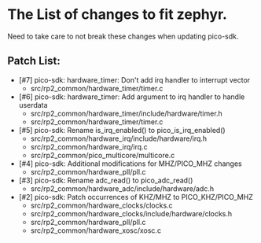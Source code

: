 # The List of changes to fit zephyr.

Need to take care to not break these changes when updating pico-sdk.

## Patch List:
  - [#7]   pico-sdk: hardware_timer: Don't add irq handler to interrupt vector
    - src/rp2_common/hardware_timer/timer.c
  - [#6] pico-sdk: hardware_timer: Add argument to irq handler to handle userdata
    - src/rp2_common/hardware_timer/include/hardware/timer.h 
    - src/rp2_common/hardware_timer/timer.c
  - [#5] pico-sdk: Rename is_irq_enabled() to pico_is_irq_enabled()
    - src/rp2_common/hardware_irq/include/hardware/irq.h
    - src/rp2_common/hardware_irq/irq.c
    - src/rp2_common/pico_multicore/multicore.c
  - [#4] pico-sdk: Additional modifications for MHZ/PICO_MHZ changes
    - src/rp2_common/hardware_pll/pll.c
  - [#3] pico-sdk: Rename adc_read() to pico_adc_read()
    - src/rp2_common/hardware_adc/include/hardware/adc.h
  - [#2] pico-sdk: Patch occurrences of KHZ/MHZ to PICO_KHZ/PICO_MHZ
    - src/rp2_common/hardware_clocks/clocks.c
    - src/rp2_common/hardware_clocks/include/hardware/clocks.h
    - src/rp2_common/hardware_pll/pll.c
    - src/rp2_common/hardware_xosc/xosc.c
